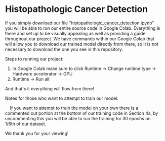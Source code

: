 # Histopathologic Cancer Detection

If you simply download our file "histopathologic_cancer_detection.ipynb" you will be able to run our entire source code in Google Colab. Everything is there and set up to be visually appealing as well as providing a guide throughout our project. We have commands within our Google Colab that will allow you to download our trained model directly from there, so it is not necessary to download the one you see in this repository.

Steps to running our project:
1. In Google Colab make sure to click Runtime -> Change runtime type -> Hardware accelerator -> GPU
2. Runtime -> Run all

And that's it everything will flow from there!

Notes for those who want to attempt to train our model:

&nbsp;&nbsp;&nbsp;&nbsp;If you want to attempt to train the model on your own there is a commented out portion at the bottom of our training code in Section 4a, by uncommenting this you will be able to run the training for 30 epochs on 1/6th of our dataset.

We thank you for your viewing!
